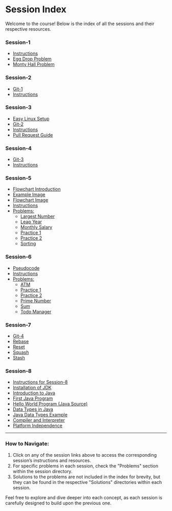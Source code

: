# Session Index

Welcome to the course! Below is the index of all the sessions and their respective resources.

### Session-1
- [Instructions](https://github.com/rothardo/java-0-to-1/blob/master/Session-1/Instructions.md)
- [Egg Drop Problem](https://github.com/rothardo/java-0-to-1/blob/master/Session-1/Problems/EggDrop.md)
- [Monty Hall Problem](https://github.com/rothardo/java-0-to-1/blob/master/Session-1/Problems/MontyHall.md)

### Session-2
- [Git-1](https://github.com/rothardo/java-0-to-1/blob/master/Session-2/Git-1.md)
- [Instructions](https://github.com/rothardo/java-0-to-1/blob/master/Session-2/Instructions.md)

### Session-3
- [Easy Linux Setup](https://github.com/rothardo/java-0-to-1/blob/master/Session-3/Easy-Linux-Setup.md)
- [Git-2](https://github.com/rothardo/java-0-to-1/blob/master/Session-3/Git-2.md)
- [Instructions](https://github.com/rothardo/java-0-to-1/blob/master/Session-3/Instructions.md)
- [Pull Request Guide](https://github.com/rothardo/java-0-to-1/blob/master/Session-3/PullRequest.md)

### Session-4
- [Git-3](https://github.com/rothardo/java-0-to-1/blob/master/Session-4/Git-3.md)
- [Instructions](https://github.com/rothardo/java-0-to-1/blob/master/Session-4/Instructions.md)

### Session-5
- [Flowchart Introduction](https://github.com/rothardo/java-0-to-1/blob/master/Session-5/Flowchart.md)
- [Example Image](https://github.com/rothardo/java-0-to-1/blob/master/Session-5/Example.png)
- [Flowchart Image](https://github.com/rothardo/java-0-to-1/blob/master/Session-5/Flowchart-intro.png)
- [Instructions](https://github.com/rothardo/java-0-to-1/blob/master/Session-5/Instructions.md)
- [Problems:](#problems-session-5)
  - [Largest Number](https://github.com/rothardo/java-0-to-1/blob/master/Session-5/Problems/LargestNumber.md)
  - [Leap Year](https://github.com/rothardo/java-0-to-1/blob/master/Session-5/Problems/LeapYear.md)
  - [Monthly Salary](https://github.com/rothardo/java-0-to-1/blob/master/Session-5/Problems/MonthlySalary.md)
  - [Practice 1](https://github.com/rothardo/java-0-to-1/blob/master/Session-5/Problems/Practice1.md)
  - [Practice 2](https://github.com/rothardo/java-0-to-1/blob/master/Session-5/Problems/Practice2.md)
  - [Sorting](https://github.com/rothardo/java-0-to-1/blob/master/Session-5/Problems/Sorting.md)

### Session-6
- [Pseudocode](https://github.com/rothardo/java-0-to-1/blob/master/Session-6/Pseudocode.md)
- [Instructions](https://github.com/rothardo/java-0-to-1/blob/master/Session-6/Instructions.md)
- [Problems:](#problems-session-6)
  - [ATM](https://github.com/rothardo/java-0-to-1/blob/master/Session-6/Problems/ATM.md)
  - [Practice 1](https://github.com/rothardo/java-0-to-1/blob/master/Session-6/Problems/Practice1.md)
  - [Practice 2](https://github.com/rothardo/java-0-to-1/blob/master/Session-6/Problems/Practice2.md)
  - [Prime Number](https://github.com/rothardo/java-0-to-1/blob/master/Session-6/Problems/PrimeNumber.md)
  - [Sum](https://github.com/rothardo/java-0-to-1/blob/master/Session-6/Problems/Sum.md)
  - [Todo Manager](https://github.com/rothardo/java-0-to-1/blob/master/Session-6/Problems/TodoManager.md)

### Session-7
- [Git-4](https://github.com/rothardo/java-0-to-1/blob/master/Session-7/Git-4.md)
- [Rebase](https://github.com/rothardo/java-0-to-1/blob/master/Session-7/Rebase.md)
- [Reset](https://github.com/rothardo/java-0-to-1/blob/master/Session-7/Reset.md)
- [Squash](https://github.com/rothardo/java-0-to-1/blob/master/Session-7/Squash.md)
- [Stash](https://github.com/rothardo/java-0-to-1/blob/master/Session-7/Stash.md)

### Session-8
- [Instructions for Session-8](https://github.com/rothardo/java-0-to-1/blob/master/Session-8/Instructions.md)
- [Installation of JDK](https://github.com/rothardo/java-0-to-1/blob/master/Session-8/InstallationJDK.md)
- [Introduction to Java](https://github.com/rothardo/java-0-to-1/blob/master/Session-8/IntroToJava.md)
- [First Java Program](https://github.com/rothardo/java-0-to-1/blob/master/Session-8/FirstJavaProgram.md)
- [Hello World Program (Java Source)](https://github.com/rothardo/java-0-to-1/blob/master/Session-8/HelloWorld.java)
- [Data Types in Java](https://github.com/rothardo/java-0-to-1/blob/master/Session-8/DataTypes.md)
- [Java Data Types Example](https://github.com/rothardo/java-0-to-1/blob/master/Session-8/DataTypesExample.java)
- [Compiler and Interpreter](https://github.com/rothardo/java-0-to-1/blob/master/Session-8/CompilerAndInterpreter.png)
- [Platform Independence](https://github.com/rothardo/java-0-to-1/blob/master/Session-8/PlatformIndependence.png)



---

### How to Navigate:
1. Click on any of the session links above to access the corresponding session’s instructions and resources.
2. For specific problems in each session, check the "Problems" section within the session directory.
3. Solutions to the problems are not included in the index for brevity, but they can be found in the respective "Solutions" directories within each session.

Feel free to explore and dive deeper into each concept, as each session is carefully designed to build upon the previous one.
